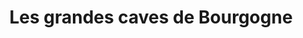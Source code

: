 ---
title: "Les grandes caves de Bourgogne"
url: /rueil-malmaison/les-grandes-caves-de-bourgogne/
shop: Wein
---